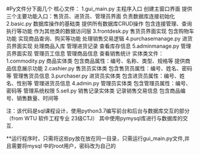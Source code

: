 #Py文件分下面几个
核心文件：
1.gui_main.py 主程序入口 创建主窗口界面 提供三个主要功能入口：售货员、进货员、管理员界面 负责数据库连接初始化 
2.basic.py 数据库操作的基础类 提供所有数据库CRUD操作 包含连接管理、查询执行等功能 作为其他类的数据访问层 
3.frontdesk.py 售货员界面实现 包含购物车功能 实现商品查询、购买等功能 处理销售交易逻辑
4.purchasemanage.py 进货员界面实现 处理商品入库 管理进货记录 查看库存信息 
5.adminmanage.py 管理员界面实现 管理员工信息 管理商品信息 查看销售统计
实体类文件：
1.commodity.py 商品实体类 包含商品属性：编号、名称、类型、规格等 提供商品信息展示功能
2.cashier.py 售货员实体类 包含售货员属性：编号、姓名、密码等 管理售货员信息 
3.purchaser.py 进货员实体类 包含进货员属性：编号、姓名、性别等 管理进货员信息 
4.admin.py 管理员实体类 包含管理员属性：编号、密码等 管理系统权限 
5.sell.py 销售记录实体类 记录销售交易信息 包含商品编号、销售数量、时间等

注：该代码是sql课程设计，使用python3.7编写前台和后台与数据库交互的部分（from WTU 软件工程专业 23级CTJ） 其中使用pymysql库进行与数据库的交互.

**运行程序时，只需将这些py放在放在同一目录，只需运行gui_main.py文件,并且需要将mysql 中的root用户，密码改为自己的
